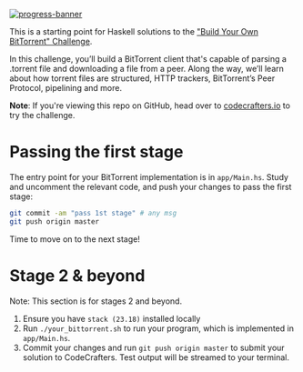 [![progress-banner](https://backend.codecrafters.io/progress/bittorrent/4a07f3d0-82a1-4b7b-8899-b5807220b87e)](https://app.codecrafters.io/users/codecrafters-bot?r=2qF)

This is a starting point for Haskell solutions to the
["Build Your Own BitTorrent" Challenge](https://app.codecrafters.io/courses/bittorrent/overview).

In this challenge, you’ll build a BitTorrent client that's capable of parsing a
.torrent file and downloading a file from a peer. Along the way, we’ll learn
about how torrent files are structured, HTTP trackers, BitTorrent’s Peer
Protocol, pipelining and more.

**Note**: If you're viewing this repo on GitHub, head over to
[codecrafters.io](https://codecrafters.io) to try the challenge.

# Passing the first stage

The entry point for your BitTorrent implementation is in `app/Main.hs`. Study
and uncomment the relevant code, and push your changes to pass the first stage:

```sh
git commit -am "pass 1st stage" # any msg
git push origin master
```

Time to move on to the next stage!

# Stage 2 & beyond

Note: This section is for stages 2 and beyond.

1. Ensure you have `stack (23.18)` installed locally
1. Run `./your_bittorrent.sh` to run your program, which is implemented in
   `app/Main.hs`.
1. Commit your changes and run `git push origin master` to submit your solution
   to CodeCrafters. Test output will be streamed to your terminal.
